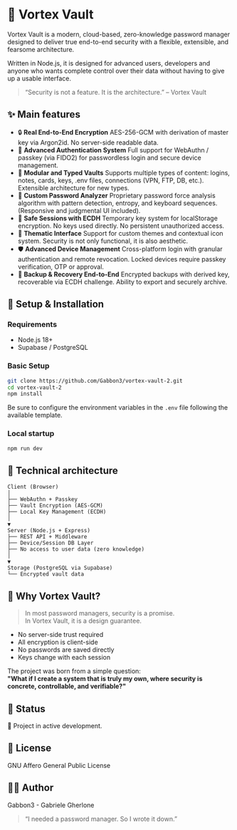 # 🔐 Vortex Vault
Vortex Vault is a modern, cloud-based, zero-knowledge password manager designed to deliver true end-to-end security with a flexible, extensible, and fearsome architecture.

Written in Node.js, it is designed for advanced users, developers and anyone who wants complete control over their data without having to give up a usable interface.

> “Security is not a feature. It is the architecture.” – Vortex Vault

## ✨ Main features

- 🔒 **Real End-to-End Encryption**
AES-256-GCM with derivation of master key via Argon2id. No server-side readable data.
- 🧠 **Advanced Authentication System**
Full support for WebAuthn / passkey (via FIDO2) for passwordless login and secure device management.
- 🧩 **Modular and Typed Vaults**
Supports multiple types of content: logins, notes, cards, keys, .env files, connections (VPN, FTP, DB, etc.). <br>
Extensible architecture for new types.
- 🧪 **Custom Password Analyzer**
Proprietary password force analysis algorithm with pattern detection, entropy, and keyboard sequences. <br>
(Responsive and judgmental UI included).
- 🧬 **Safe Sessions with ECDH**
Temporary key system for localStorage encryption.
No keys used directly. No persistent unauthorized access.
- 🎨 **Thematic Interface**
Support for custom themes and contextual icon system.
Security is not only functional, it is also aesthetic.
- 🛡️ **Advanced Device Management**
Cross-platform login with granular authentication and remote revocation.
Locked devices require passkey verification, OTP or approval.
- 📁 **Backup & Recovery End-to-End**
Encrypted backups with derived key, recoverable via ECDH challenge.
Ability to export and securely archive.

## 🚀 Setup & Installation

### Requirements
- Node.js 18+
- Supabase / PostgreSQL

### Basic Setup
```bash
git clone https://github.com/Gabbon3/vortex-vault-2.git
cd vortex-vault-2
npm install
```
Be sure to configure the environment variables in the `.env` file following the available template.

### Local startup
```bash
npm run dev
```

## 📐 Technical architecture
```
Client (Browser)
│
├── WebAuthn + Passkey
├── Vault Encryption (AES-GCM)
├── Local Key Management (ECDH)
│
▼
Server (Node.js + Express)
├── REST API + Middleware
├── Device/Session DB Layer
├── No access to user data (zero knowledge)
│
▼
Storage (PostgreSQL via Supabase)
└── Encrypted vault data
```

## 🧠 Why Vortex Vault?
> In most password managers, security is a promise. <br> 
> In Vortex Vault, it is a design guarantee.

- No server-side trust required
- All encryption is client-side
- No passwords are saved directly
- Keys change with each session

The project was born from a simple question: <br>
**"What if I create a system that is truly my own, where security is concrete, controllable, and verifiable?"**

## 📌 Status

🚧 Project in active development.

## 📃 License
GNU Affero General Public License

## 🙋‍♂️ Author
Gabbon3 - Gabriele Gherlone
> “I needed a password manager. So I wrote it down.”